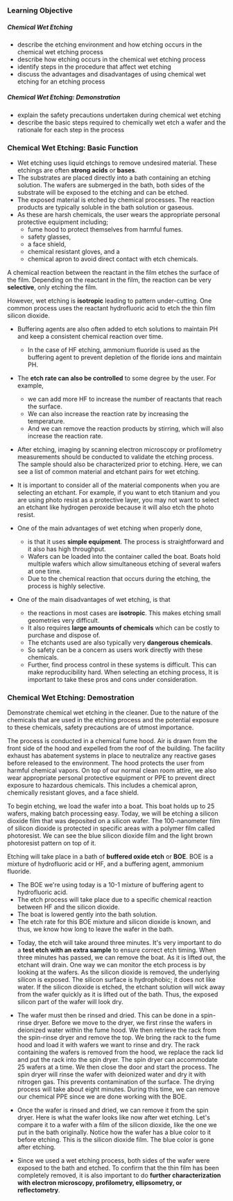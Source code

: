 ### Learning Objective
##### Chemical Wet Etching
- describe the etching environment and how etching occurs in the chemical wet etching process
- describe how etching occurs in the chemical wet etching process
- identify steps in the procedure that affect wet etching
- discuss the advantages and disadvantages of using chemical wet etching for an etching process
##### Chemical Wet Etching: Demonstration
- explain the safety precautions undertaken during chemical wet etching
- describe the basic steps required to chemically wet etch a wafer and the rationale for each step in the process

### Chemical Wet Etching: Basic Function
* Wet etching uses liquid etchings to remove undesired material. These etchings are often __strong acids__ or __bases__. 
* The substrates are placed directly into a bath containing an etching solution. The wafers are submerged in the bath, both sides of the substrate will be exposed to the etching and can be etched. 
* The exposed material is etched by chemical processes. The reaction products are typically soluble in the bath solution or gaseous. 
* As these are harsh chemicals, the user wears the appropriate personal protective equipment including; 
  + fume hood to protect themselves from harmful fumes. 
  + safety glasses, 
  + a face shield, 
  + chemical resistant gloves, and a 
  + chemical apron to avoid direct contact with etch chemicals. 
  
A chemical reaction between the reactant in the film etches the surface of the film. 
Depending on the reactant in the film, the reaction can be very __selective__, only etching the film. 

However, wet etching is __isotropic__ leading to pattern under-cutting. One common process uses the reactant hydrofluoric acid to etch the thin film silicon dioxide. 

* Buffering agents are also often added to etch solutions to maintain PH and keep a consistent chemical reaction over time. 
  + In the case of HF etching, ammonium fluoride is used as the buffering agent to prevent depletion of the floride ions and maintain PH. 

* The __etch rate can also be controlled__ to some degree by the user. For example, 
  + we can add more HF to increase the number of reactants that reach the surface. 
  + We can also increase the reaction rate by increasing the temperature. 
  + And we can remove the reaction products by stirring, which will also increase the reaction rate. 

* After etching, imaging by scanning electron microscopy or profilometry measurements should be conducted to validate the etching process. The sample should also be characterized prior to etching. 
Here, we can see a list of common material and etchant pairs for wet etching.
* It is important to consider all of the material components when you are selecting an etchant. 
For example, if you want to etch titanium and you are using photo resist as a protective layer, you may not want to select an etchant like hydrogen peroxide because it will also etch the photo resist. 
* One of the main advantages of wet etching when properly done, 
  + is that it uses __simple equipment__. The process is straightforward and it also has high throughput. 
  + Wafers can be loaded into the container called the boat. Boats hold multiple wafers which allow simultaneous etching of several wafers at one time. 
  + Due to the chemical reaction that occurs during the etching, the process is highly selective. 
* One of the main disadvantages of wet etching, is that 
  + the reactions in most cases are __isotropic__. This makes etching small geometries very difficult. 
  + It also requires __large amounts of chemicals__ which can be costly to purchase and dispose of. 
  + The etchants used are also typically very __dangerous chemicals__. 
  + So safety can be a concern as users work directly with these chemicals. 
  + Further, find process control in these systems is difficult. This can make reproducibility hard. 
When selecting an etching process, It is important to take these pros and cons under consideration.

### Chemical Wet Etching: Demostration
Demonstrate chemical wet etching in the cleaner. Due to the nature of the chemicals that are used in the etching process and the potential exposure to these chemicals, safety precautions are of utmost importance. 

The process is conducted in a chemical fume hood. Air is drawn from the front side of the hood and expelled from the roof of the building. The facility exhaust has abatement systems in place to neutralize any reactive gases before released to the environment. The hood protects the user from harmful chemical vapors. On top of our normal clean room attire, we also wear appropriate personal protective equipment or PPE to prevent direct exposure to hazardous chemicals. This includes a chemical apron, chemically resistant gloves, and a face shield. 

To begin etching, we load the wafer into a boat. This boat holds up to 25 wafers, making batch processing easy. Today, we will be etching a silicon dioxide film that was deposited on a silicon wafer. The 100-nanometer film of silicon dioxide is protected in specific areas with a polymer film called photoresist. We can see the blue silicon dioxide film and the light brown photoresist pattern on top of it. 

Etching will take place in a bath of __buffered oxide etch__ or __BOE__. BOE is a mixture of hydrofluoric acid or HF, and a buffering agent, ammonium fluoride. 
  + The BOE we're using today is a 10-1 mixture of buffering agent to hydrofluoric acid. 
  + The etch process will take place due to a specific chemical reaction between HF and the silicon dioxide. 
  + The boat is lowered gently into the bath solution. 
  + The etch rate for this BOE mixture and silicon dioxide is known, and thus, we know how long to leave the wafer in the bath. 
* Today, the etch will take around three minutes. It's very important to do a __test etch with an extra sample__ to ensure correct etch timing. When three minutes has passed, we can remove the boat. As it is lifted out, the etchant will drain. One way we can monitor the etch process is by looking at the wafers. As the silicon dioxide is removed, the underlying silicon is exposed. 
The silicon surface is hydrophobic; it does not like water. If the silicon dioxide is etched, the etchant solution will wick away from the wafer quickly as it is lifted out of the bath. Thus, the exposed silicon part of the wafer will look dry. 

* The wafer must then be rinsed and dried. This can be done in a spin-rinse dryer. Before we move to the dryer, we first rinse the wafers in deionized water within the fume hood. We then retrieve the rack from the spin-rinse dryer and remove the top. We bring the rack to the fume hood and load it with wafers we want to rinse and dry. The rack containing the wafers is removed from the hood, we replace the rack lid and put the rack into the spin dryer. The spin dryer can accommodate 25 wafers at a time. We then close the door and start the process. The spin dryer will rinse the wafer with deionized water and dry it with nitrogen gas. This prevents contamination of the surface. The drying process will take about eight minutes. During this time, we can remove our chemical PPE since we are done working with the BOE. 

* Once the wafer is rinsed and dried, we can remove it from the spin dryer. Here is what the wafer looks like now after wet etching. Let's compare it to a wafer with a film of the silicon dioxide, like the one we put in the bath originally. Notice how the wafer has a blue color to it before etching. This is the silicon dioxide film. The blue color is gone after etching. 

* Since we used a wet etching process, both sides of the wafer were exposed to the bath and etched. 
To confirm that the thin film has been completely removed, it is also important to do __further characterization with electron microscopy, profilometry, ellipsometry, or reflectometry__. 
